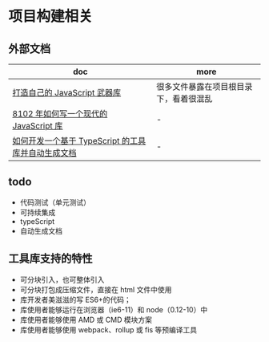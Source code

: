 # 项目构建相关

## 外部文档

| doc                                                                                         | more                                   |
| ------------------------------------------------------------------------------------------- | -------------------------------------- |
| [打造自己的 JavaScript 武器库](https://zhuanlan.zhihu.com/p/31229740)                       | 很多文件暴露在项目根目录下，看着很混乱 |
| [8102 年如何写一个现代的 JavaScript 库](https://zhuanlan.zhihu.com/p/46332833)              | -                                      |
| [如何开发一个基于 TypeScript 的工具库并自动生成文档](https://zhuanlan.zhihu.com/p/72352437) | -                                      |

## todo

- 代码测试（单元测试）
- 可持续集成
- typeScript
- 自动生成文档

## 工具库支持的特性

- 可分块引入，也可整体引入
- 可分块打包成压缩文件，直接在 html 文件中使用
- 库开发者美滋滋的写 ES6+的代码；
- 库使用者能够运行在浏览器（ie6-11）和 node（0.12-10）中
- 库使用者能够使用 AMD 或 CMD 模块方案
- 库使用者能够使用 webpack、rollup 或 fis 等预编译工具
